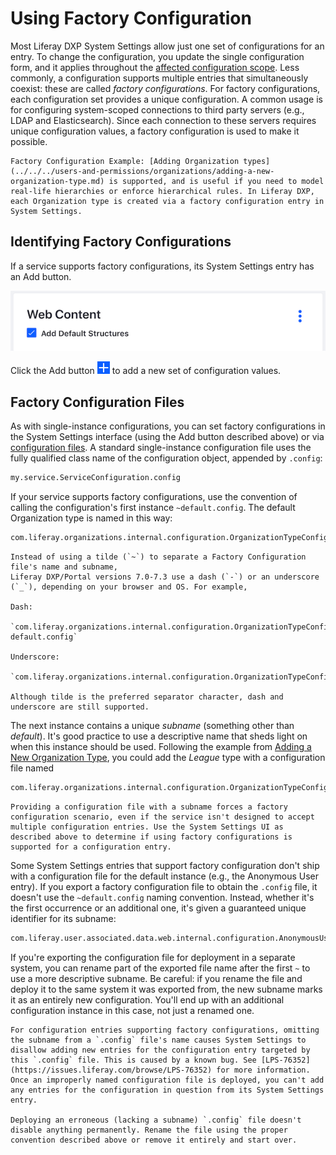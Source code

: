 # Using Factory Configuration

Most Liferay DXP System Settings allow just one set of configurations for an entry. To change the configuration, you update the single configuration form, and it applies throughout the [affected configuration scope](../understanding-configuration-scope.md). Less commonly, a configuration supports multiple entries that simultaneously coexist: these are called *factory configurations*. For factory configurations, each configuration set provides a unique configuration. A common usage is for configuring system-scoped connections to third party servers (e.g., LDAP and Elasticsearch). Since each connection to these servers requires unique configuration values, a factory configuration is used to make it possible.

```{tip}
Factory Configuration Example: [Adding Organization types](../../../users-and-permissions/organizations/adding-a-new-organization-type.md) is supported, and is useful if you need to model real-life hierarchies or enforce hierarchical rules. In Liferay DXP, each Organization type is created via a factory configuration entry in System Settings.
```

## Identifying Factory Configurations

If a service supports factory configurations, its System Settings entry has an Add button. 

![If a System Settings entry has an ADD button, it supports factory configuration.](./using-configuration-files/images/01.png)

Click the Add button ![Add](../../../images/icon-add.png) to add a new set of configuration values.

## Factory Configuration Files

As with single-instance configurations, you can set factory configurations in the System Settings interface (using the Add button described above) or via [configuration files](./using-configuration-files.md). A standard single-instance configuration file uses the fully qualified class name of the configuration object, appended by `.config`: 

```bash
my.service.ServiceConfiguration.config
```

If your service supports factory configurations, use the convention of calling the configuration's first instance `~default.config`. The default Organization type is named in this way: 

```bash
com.liferay.organizations.internal.configuration.OrganizationTypeConfiguration~default.config
```

```{note}
Instead of using a tilde (`~`) to separate a Factory Configuration file's name and subname, 
Liferay DXP/Portal versions 7.0-7.3 use a dash (`-`) or an underscore (`_`), depending on your browser and OS. For example,

Dash:

`com.liferay.organizations.internal.configuration.OrganizationTypeConfiguration-default.config`

Underscore:

`com.liferay.organizations.internal.configuration.OrganizationTypeConfiguration_default.config`

Although tilde is the preferred separator character, dash and underscore are still supported.
```

The next instance contains a unique *subname* (something other than *default*). It's good practice to use a descriptive name that sheds light on when this instance should be used. Following the example from [Adding a New Organization Type](../../../users-and-permissions/organizations/adding-a-new-organization-type.md), you could add the _League_ type with a configuration file named 

```bash
com.liferay.organizations.internal.configuration.OrganizationTypeConfiguration~league.config
```

```{warning}
Providing a configuration file with a subname forces a factory configuration scenario, even if the service isn't designed to accept multiple configuration entries. Use the System Settings UI as described above to determine if using factory configurations is supported for a configuration entry. 
```

Some System Settings entries that support factory configuration don't ship with a configuration file for the default instance (e.g., the Anonymous User entry). If you export a factory configuration file to obtain the `.config` file, it doesn't use the `~default.config` naming convention. Instead, whether it's the first occurrence or an additional one, it's given a guaranteed unique identifier for its subname:

```bash
com.liferay.user.associated.data.web.internal.configuration.AnonymousUserConfiguration~6befcd73-7c8b-4597-b396-a18f64f8c308.config
```

If you're exporting the configuration file for deployment in a separate system, you can rename part of the exported file name after the first `~` to use a more descriptive subname. Be careful: if you rename the file and deploy it to the same system it was exported from, the new subname marks it as an entirely new configuration. You'll end up with an additional configuration instance in this case, not just a renamed one.

```{warning}
For configuration entries supporting factory configurations, omitting the subname from a `.config` file's name causes System Settings to disallow adding new entries for the configuration entry targeted by this `.config` file. This is caused by a known bug. See [LPS-76352](https://issues.liferay.com/browse/LPS-76352) for more information. Once an improperly named configuration file is deployed, you can't add any entries for the configuration in question from its System Settings entry.

Deploying an erroneous (lacking a subname) `.config` file doesn't disable anything permanently. Rename the file using the proper convention described above or remove it entirely and start over.
```
